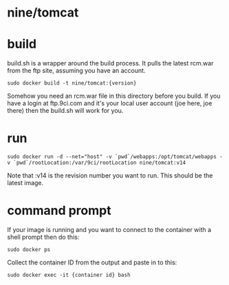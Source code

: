 # nine/tomcat

# build

build.sh is a wrapper around the build process.  It pulls the latest rcm.war from the ftp site, assuming you have an account.

```sudo docker build -t nine/tomcat:{version}```

Somehow you need an rcm.war file in this directory before you build.  If you have a login at ftp.9ci.com and it's your
local user account (joe here, joe there) then the build.sh will work for you.

# run

```sudo docker run -d --net="host" -v `pwd`/webapps:/opt/tomcat/webapps -v `pwd`/rootLocation:/var/9ci/rootLocation nine/tomcat:v14```

Note that :v14 is the revision number you want to run.  This should be the latest image.

# command prompt

If your image is running and you want to connect to the container with a shell prompt then do this:

```sudo docker ps```

Collect the container ID from the output and paste in to this:

```sudo docker exec -it {container id} bash```

